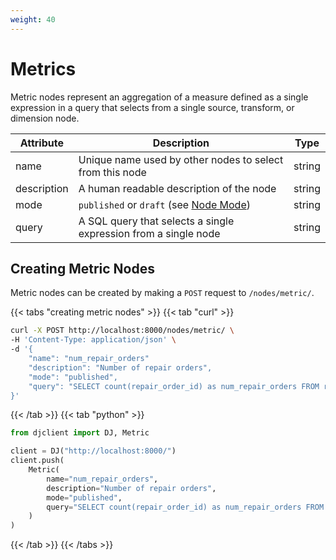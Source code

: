 ```yaml
---
weight: 40
---
```


# Metrics

Metric nodes represent an aggregation of a measure defined as a single expression in a query that selects from
a single source, transform, or dimension node.

| Attribute   | Description                                                                                 | Type   |
|-------------|---------------------------------------------------------------------------------------------|--------|
| name        | Unique name used by other nodes to select from this node                                    | string |
| description | A human readable description of the node                                                    | string |
| mode        | `published` or `draft` (see [Node Mode](../../../dj-concepts/node-dependencies/#node-mode)) | string |
| query       | A SQL query that selects a single expression from a single node                             | string |

## Creating Metric Nodes

Metric nodes can be created by making a `POST` request to `/nodes/metric/`.

{{< tabs "creating metric nodes" >}}
{{< tab "curl" >}}
```sh
curl -X POST http://localhost:8000/nodes/metric/ \
-H 'Content-Type: application/json' \
-d '{
    "name": "num_repair_orders"
    "description": "Number of repair orders",
    "mode": "published",
    "query": "SELECT count(repair_order_id) as num_repair_orders FROM repair_orders"
}'
```
{{< /tab >}}
{{< tab "python" >}}
```py
from djclient import DJ, Metric

client = DJ("http://localhost:8000/")
client.push(
    Metric(
        name="num_repair_orders",
        description="Number of repair orders",
        mode="published",
        query="SELECT count(repair_order_id) as num_repair_orders FROM repair_orders",
    )
)
```
{{< /tab >}}
{{< /tabs >}}
